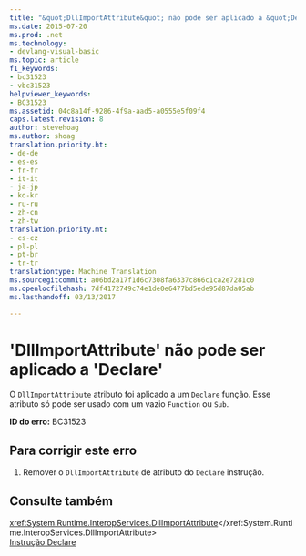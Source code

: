 ```yaml
---
title: "&quot;DllImportAttribute&quot; não pode ser aplicado a &quot;Declare&quot; | Documentos do Microsoft"
ms.date: 2015-07-20
ms.prod: .net
ms.technology:
- devlang-visual-basic
ms.topic: article
f1_keywords:
- bc31523
- vbc31523
helpviewer_keywords:
- BC31523
ms.assetid: 04c8a14f-9286-4f9a-aad5-a0555e5f09f4
caps.latest.revision: 8
author: stevehoag
ms.author: shoag
translation.priority.ht:
- de-de
- es-es
- fr-fr
- it-it
- ja-jp
- ko-kr
- ru-ru
- zh-cn
- zh-tw
translation.priority.mt:
- cs-cz
- pl-pl
- pt-br
- tr-tr
translationtype: Machine Translation
ms.sourcegitcommit: a06bd2a17f1d6c7308fa6337c866c1ca2e7281c0
ms.openlocfilehash: 7df4172749c74e1de0e6477bd5ede95d87da05ab
ms.lasthandoff: 03/13/2017

---
```

# <a name="39systemruntimeinteropservicesdllimportattribute39-cannot-be-applied-to-a-39declare39"></a>'DllImportAttribute' não pode ser aplicado a 'Declare'
O `DllImportAttribute` atributo foi aplicado a um `Declare` função. Esse atributo só pode ser usado com um vazio `Function` ou `Sub`.  
  
 **ID do erro:** BC31523  
  
## <a name="to-correct-this-error"></a>Para corrigir este erro  
  
1.  Remover o `DllImportAttribute` de atributo do `Declare` instrução.  
  
## <a name="see-also"></a>Consulte também  
 <xref:System.Runtime.InteropServices.DllImportAttribute></xref:System.Runtime.InteropServices.DllImportAttribute>   
 [Instrução Declare](../../visual-basic/language-reference/statements/declare-statement.md)
